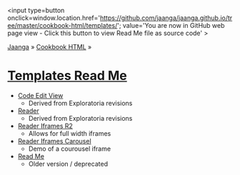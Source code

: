 <span style=display:none; >[You are now in GitHub source code view - click this link to view Read Me file as a web page]( http://jaanga.github.io/cookbook-html/templates/index.html "View file as a web page." ) </span>
<input type=button onclick=window.location.href='https://github.com/jaanga/jaanga.github.io/tree/master/cookbook-html/templates/'; value='You are now in GitHub web page view - Click this button to view Read Me file as source code' >

[Jaanga]( http://jaanga.github.io ) &raquo; [Cookbook HTML]( http://jaanga.github.io/cookbook-html/  ) &raquo;

[Templates Read Me]( index.html )
===


* [Code Edit View]( http://jaanga.github.io/cookbook-html/templates/code-edit-view/ )
	* Derived from Exploratoria revisions
* [Reader]( http://jaanga.github.io/cookbook-html/templates/reader/ )
	* Derived from Exploratoria revisions
* [Reader Iframes R2]( http://jaanga.github.io/cookbook-html/templates/reader-iframes-r2/ )
	* Allows for full width iframes
* [Reader Iframes Carousel]( http://jaanga.github.io/cookbook-html/templates/reader-iframes-carousel/ )
	* Demo of a courousel iframe
* [Read Me]( http://jaanga.github.io/cookbook-html/templates/readme ) 
	* Older version / deprecated
